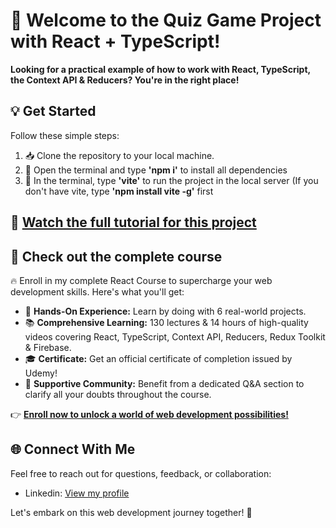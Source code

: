 # 🚀 Welcome to the Quiz Game Project with React + TypeScript!

**Looking for a practical example of how to work with React, TypeScript, the Context API & Reducers? You're in the right place!**

## 💡 Get Started

Follow these simple steps:

1. 📥 Clone the repository to your local machine.
2. 🚀 Open the terminal and type **'npm i'** to install all dependencies
3. 📝 In the terminal, type **'vite'** to run the project in the local server (If you don't have vite, type **'npm install vite -g'** first

## 🎥 [Watch the full tutorial for this project](https://youtu.be/eEW5dS1PDRU)

## 🌟 Check out the complete course

🔥 Enroll in my complete React Course to supercharge your web development skills. Here's what you'll get:

- 🚀 **Hands-On Experience:** Learn by doing with 6 real-world projects.
- 📚 **Comprehensive Learning:** 130 lectures & 14 hours of high-quality videos covering React, TypeScript, Context API, Reducers, Redux Toolkit & Firebase.
- 🎓 **Certificate:** Get an official certificate of completion issued by Udemy!
- 📧 **Supportive Community:** Benefit from a dedicated Q&A section to clarify all your doubts throughout the course.

👉 [**Enroll now to unlock a world of web development possibilities!**](https://www.udemy.com/course/react-complete-with-hooks-context-reducers-redux-firebase-typescript/?couponCode=5533020-23-NOV)

## 🌐 Connect With Me

Feel free to reach out for questions, feedback, or collaboration:

- Linkedin: [View my profile](https://www.linkedin.com/in/ivan-louren%C3%A7o-gomes-07694956/)

Let's embark on this web development journey together! 🚀
